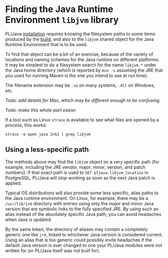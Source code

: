 # Finding the Java Runtime Environment `libjvm` library

PL/Java [installation][inst] requires knowing the filesystem paths
to some items produced by the [build][], and also to the `libjvm`
shared object for the Java Runtime Environment that is to be used.

[build]: ../build/build.html
[inst]: install.html

To find that object can be a bit of an exercise, because of
the variety of locations and naming schemes for the Java runtime on
different platforms. It may be simplest to do a filesystem search for
the name `libjvm.*` under the Java home directory (which is reported
by `mvn -v` assuming the JRE that you used for running Maven is the
one you intend to use at run time).

The filename extension may be `.so` on many systems, `.dll` on Windows,
etc.

_Todo: add details for Mac, which may be different enough to be confusing._

_Todo: make this whole part easier._

If a tool such as Linux `strace` is available to see what files are opened
by a process, this works:

```
strace -e open java 2>&1 | grep libjvm
```

## Using a less-specific path

The methods above may find the `libjvm` object on a very specific path
(for example, including the JRE vendor, major, minor, version, and patch
numbers). If that exact path is used to `SET pljava.libjvm_location`
in PostgreSQL, PL/Java will stop working as soon as the next Java patch
is applied.

Typical OS distributions will also provide some less specific, alias
paths to the Java runtime environment. On Linux, for example, there
may be a `/usr/lib/jvm` directory with entries using only the major
and minor Java version that are symbolic links to the fully specified
JRE. By using such an alias instead of the absolutely specific Java
path, you can avoid headaches when Java is updated.

By the same token, the directory of aliases may contain a completely
generic one like `jre`, linked to whichever Java version is considered
current. Using an alias that is too generic could possibly invite headaches
if the default Java version is ever changed to one your PL/Java modules
were not written for (or PL/Java itself was not built for).
